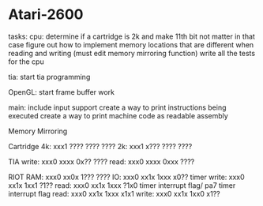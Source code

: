 # Atari-2600
tasks:
cpu:
    determine if a cartridge is 2k and make 11th bit not matter in that case
    figure out how to implement memory locations that are different when reading and writing (must edit memory mirroring function)
    write all the tests for the cpu

tia:
    start tia programming

OpenGL:
    start frame buffer work

main:
    include input support
    create a way to print instructions being executed
    create a way to print machine code as readable assembly



Memory Mirroring

Cartridge
    4k:     xxx1 ???? ???? ????
    2k:     xxx1 x??? ???? ????

TIA
    write:  xxx0 xxxx 0x?? ????
    read:   xxx0 xxxx 0xxx ????

RIOT
    RAM:    xxx0 xx0x 1??? ????
    IO:     xxx0 xx1x 1xxx x0??
    timer
     write: xxx0 xx1x 1xx1 ?1??
     read:  xxx0 xx1x 1xxx ?1x0
    timer interrupt flag/ pa7 timer interrupt flag
     read:  xxx0 xx1x 1xxx x1x1
     write: xxx0 xx1x 1xx0 x1??

    